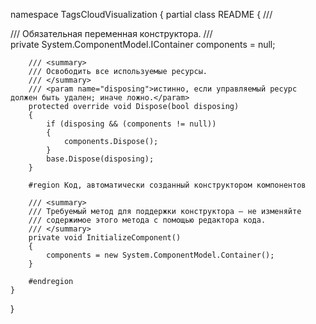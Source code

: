 ﻿namespace TagsCloudVisualization
{
    partial class README
    {
        /// <summary>
        /// Обязательная переменная конструктора.
        /// </summary>
        private System.ComponentModel.IContainer components = null;

        /// <summary> 
        /// Освободить все используемые ресурсы.
        /// </summary>
        /// <param name="disposing">истинно, если управляемый ресурс должен быть удален; иначе ложно.</param>
        protected override void Dispose(bool disposing)
        {
            if (disposing && (components != null))
            {
                components.Dispose();
            }
            base.Dispose(disposing);
        }

        #region Код, автоматически созданный конструктором компонентов

        /// <summary>
        /// Требуемый метод для поддержки конструктора — не изменяйте 
        /// содержимое этого метода с помощью редактора кода.
        /// </summary>
        private void InitializeComponent()
        {
            components = new System.ComponentModel.Container();
        }

        #endregion
    }
}

